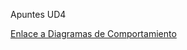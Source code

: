 Apuntes UD4

[Enlace a Diagramas de Comportamiento](https://drive.google.com/file/d/1mjnS2QB2urywkpghgGkZVe3az1E_uKqc/view?usp=sharing)
